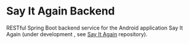 # Say It Again Backend

RESTful Spring Boot backend service for the Android application Say It Again (under development , see [Say It Again](https://github.com/MarcelMilka/SayItAgain) repository).